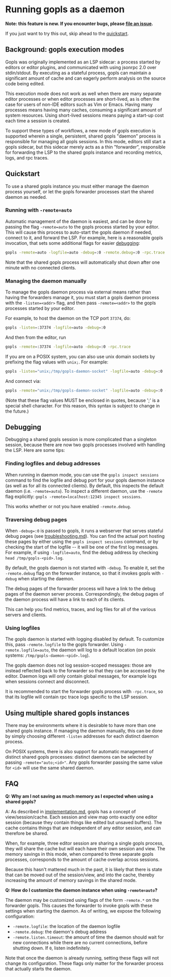 # Running gopls as a daemon

**Note: this feature is new. If you encounter bugs, please [file an
issue](troubleshooting.md#file-an-issue).**

If you just want to try this out, skip ahead to the [quickstart](#quickstart).

## Background: gopls execution modes

Gopls was originally implemented as an LSP sidecar: a process started by
editors or editor plugins, and communicated with using jsonrpc 2.0 over
stdin/stdout. By executing as a stateful process, gopls can maintain a
significant amount of cache and can eagerly perform analysis on the source code
being edited.

This execution mode does not work as well when there are many separate editor
processes or when editor processes are short-lived, as is often the case for
users of non-IDE editors such as Vim or Emacs. Having many processes means
having many caches, consuming a significant amount of system resources. Using
short-lived sessions means paying a start-up cost each time a session is
created.

To support these types of workflows, a new mode of gopls execution is supported
wherein a single, persistent, shared gopls "daemon" process is responsible for
managing all gopls sessions. In this mode, editors still start a gopls sidecar,
but this sidecar merely acts as a thin "forwarder", responsible for forwarding
the LSP to the shared gopls instance and recording metrics, logs, and rpc
traces.

## Quickstart

To use a shared gopls instance you must either manage the daemon process
yourself, or let the gopls forwarder processes start the shared daemon as
needed.

### Running with `-remote=auto`

Automatic management of the daemon is easiest, and can be done by passing the
flag `-remote=auto` to the gopls process started by your editor. This will
cause this process to auto-start the gopls daemon if needed, connect to it, and
forward the LSP. For example, here is a reasonable gopls invocation, that sets
some additional flags for easier [debugging](#debugging):

```bash
gopls -remote=auto -logfile=auto -debug=:0 -remote.debug=:0 -rpc.trace
```

Note that the shared gopls process will automatically shut down after one
minute with no connected clients.

### Managing the daemon manually

To manage the gopls daemon process via external means rather than having the
forwarders manage it, you must start a gopls daemon process with the
`-listen=<addr>` flag, and then pass `-remote=<addr>` to the gopls processes
started by your editor.

For example, to host the daemon on the TCP port `37374`, do:

```bash
gopls -listen=:37374 -logfile=auto -debug=:0
```

And then from the editor, run

```bash
gopls -remote=:37374 -logfile=auto -debug=:0 -rpc.trace
```

If you are on a POSIX system, you can also use unix domain sockets by prefixing
the flag values with `unix;`. For example:

```bash
gopls -listen="unix;/tmp/gopls-daemon-socket" -logfile=auto -debug=:0
```

And connect via:

```bash
gopls -remote="unix;/tmp/gopls-daemon-socket" -logfile=auto -debug=:0 -rpc.trace
```

(Note that these flag values MUST be enclosed in quotes, because ';' is a
special shell character. For this reason, this syntax is subject to change in
the future.)

## Debugging

Debugging a shared gopls session is more complicated than a singleton session,
because there are now two gopls processes involved with handling the LSP. Here
are some tips:

### Finding logfiles and debug addresses

When running in daemon mode, you can use the `gopls inspect sessions` command
to find the logfile and debug port for your gopls daemon instance (as well as
for all its connected clients). By default, this inspects the default daemon
(i.e. `-remote=auto`). To inspect a different daemon, use the `-remote` flag
explicitly: `gopls -remote=localhost:12345 inspect sessions`.

This works whether or not you have enabled `-remote.debug`.

### Traversing debug pages

When `-debug=:0` is passed to gopls, it runs a webserver that serves stateful
debug pages (see [troubleshooting.md](troubleshooting.md)). You can find the
actual port hosting these pages by either using the `gopls inspect sessions`
command, or by checking the start of the logfile -- it will be one of the first
log messages. For example, if using `-logfile=auto`, find the debug address by
checking `head /tmp/gopls-<pid>.log`.

By default, the gopls daemon is not started with `-debug`. To enable it, set
the `-remote.debug` flag on the forwarder instance, so that it invokes gopls
with `-debug` when starting the daemon.

The debug pages of the forwarder process will have a link to the debug pages of
the daemon server process. Correspondingly, the debug pages of the daemon
process will have a link to each of its clients.

This can help you find metrics, traces, and log files for all of the various
servers and clients.

### Using logfiles

The gopls daemon is started with logging disabled by default. To customize
this, pass `-remote.logfile` to the gopls forwarder. Using
`-remote.logfile=auto`, the daemon will log to a default location (on posix
systems: `/tmp/gopls-daemon-<pid>.log`).

The gopls daemon does not log session-scoped messages: those are instead
reflected back to the forwarder so that they can be accessed by the editor.
Daemon logs will only contain global messages, for example logs when sessions
connect and disconnect.

It is recommended to start the forwarder gopls process with `-rpc.trace`, so
that its logfile will contain rpc trace logs specific to the LSP session.

## Using multiple shared gopls instances

There may be environments where it is desirable to have more than one shared
gopls instance. If managing the daemon manually, this can be done by simply
choosing different `-listen` addresses for each distinct daemon process.

On POSIX systems, there is also support for automatic management of distinct
shared gopls processes: distinct daemons can be selected by passing
`-remote="auto;<id>"`. Any gopls forwarder passing the same value for `<id>`
will use the same shared daemon.

## FAQ

**Q: Why am I not saving as much memory as I expected when using a shared gopls?**

A: As described in [implementation.md](design/implementation.md), gopls has a
concept of view/session/cache. Each session and view map onto exactly one
editor session (because they contain things like edited but unsaved buffers).
The cache contains things that are independent of any editor session, and can
therefore be shared.

When, for example, three editor session are sharing a single gopls process,
they will share the cache but will each have their own session and view. The
memory savings in this mode, when compared to three separate gopls processes,
corresponds to the amount of cache overlap across sessions.

Because this hasn't mattered much in the past, it is likely that there is state
that can be moved out of the session/view, and into the cache, thereby
increasing the amount of memory savings in the shared mode.

**Q: How do I customize the daemon instance when using `-remote=auto`?**

The daemon may be customized using flags of the form `-remote.*` on the
forwarder gopls. This causes the forwarder to invoke gopls with these settings
when starting the daemon. As of writing, we expose the following configuration:

* `-remote.logfile`: the location of the daemon logfile
* `-remote.debug`: the daemon's debug address
* `-remote.listen.timeout`: the amount of time the daemon should wait for new
  connections while there are no current connections, before shutting down. If
  `0`, listen indefinitely.

Note that once the daemon is already running, setting these flags will not
change its configuration. These flags only matter for the forwarder process
that actually starts the daemon.

